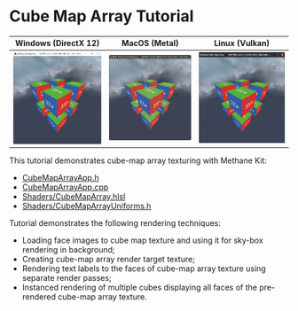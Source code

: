 # Cube Map Array Tutorial

| Windows (DirectX 12) | MacOS (Metal) | Linux (Vulkan)                                                  |
| -------------------- | ------------- |-----------------------------------------------------------------|
| ![CubeMapArray on Windows](Screenshots/CubeMapArrayWinDirectX12.jpg) | ![CubeMapArray on MacOS](Screenshots/CubeMapArrayMacMetal.jpg) | ![CubeMapArray on Linux](Screenshots/CubeMapArrayLinVulkan.jpg) |

This tutorial demonstrates cube-map array texturing with Methane Kit:
  - [CubeMapArrayApp.h](CubeMapArrayApp.h)
  - [CubeMapArrayApp.cpp](CubeMapArrayApp.cpp)
  - [Shaders/CubeMapArray.hlsl](Shaders/CubeMapArray.hlsl)
  - [Shaders/CubeMapArrayUniforms.h](Shaders/CubeMapArrayUniforms.h)

Tutorial demonstrates the following rendering techniques:
  - Loading face images to cube map texture and using it for sky-box rendering in background;
  - Creating cube-map array render target texture;
  - Rendering text labels to the faces of cube-map array texture using separate render passes;
  - Instanced rendering of multiple cubes displaying all faces of the pre-rendered cube-map array texture.
